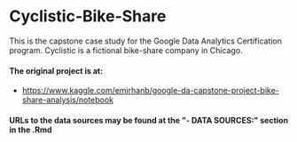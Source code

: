 # Cyclistic-Bike-Share
This is the capstone case study for the Google Data Analytics Certification program. Cyclistic is a fictional bike-share company in Chicago. 


#### The original project is at: 
  * https://www.kaggle.com/emirhanb/google-da-capstone-project-bike-share-analysis/notebook

#### URLs to the data sources may be found at the "- DATA SOURCES:" section in the .Rmd 


